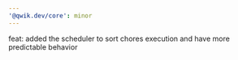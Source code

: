 ```yaml
---
'@qwik.dev/core': minor
---
```


feat: added the scheduler to sort chores execution and have more predictable behavior

